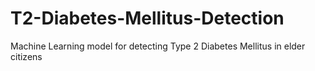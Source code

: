 # T2-Diabetes-Mellitus-Detection
Machine Learning model for detecting Type 2 Diabetes Mellitus in elder citizens
